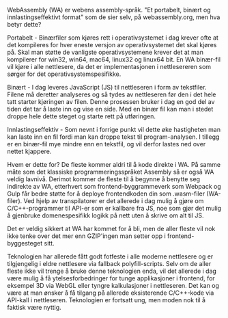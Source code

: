 WebAssembly (WA) er webens assembly-språk. "Et portabelt, binært og innlastingseffektivt format" som de sier selv, på webassembly.org, men hva betyr dette?

Portabelt - Binærfiler som kjøres rett i operativsystemet i dag krever ofte at det kompileres for hver eneste versjon av operativsystemet det skal kjøres på. Skal man støtte de vanligste operativsystemene krever det at man kompilerer for win32, win64, mac64, linux32 og linux64 bit.
En WA binær-fil vil kjøre i alle nettlesere, da det er implementasjonen i nettlesereren som sørger for det operativsystemspesifikke.

Binært - I dag leveres JavaScript (JS) til nettleseren i form av tekstfiler. Filene må deretter analyseres og så tydes av nettleseren før den i det hele tatt starter kjøringen av filen. Denne prosessen bruker i dag en god del av tiden det tar å laste inn og vise en side. Med en binær fil kan man i stedet droppe hele dette steget og starte rett på utføringen.

Innlastingseffektiv - Som nevnt i forrige punkt vil dette øke hastigheten man kan laste inn en fil fordi man kan droppe tekst til program-analysen. I tillegg er en binær-fil mye mindre enn en tekstfil, og vil derfor lastes ned over nettet kjappere.

Hvem er dette for?
De fleste kommer aldri til å kode direkte i WA. På samme måte som det klassiske programmeringsspråket Assembly så er også WA veldig lavnivå.
Derimot kommer de fleste til å begynne å benytte seg indirekte av WA, etterhvert som frontend-byggrammeverk som Webpack og Gulp får bedre støtte for å deploye frontendkoden din som .wasm-filer (WA-filer).
Ved hjelp av transpilatorer er det allerede i dag mulig å gjøre om C/C++-programmer til API-er som er kallbare fra JS, noe som gjør det mulig å gjenbruke domenespesifikk logikk på nett uten å skrive om alt til JS.

Det er veldig sikkert at WA har kommet for å bli, men de aller fleste vil nok ikke tenke over det mer enn GZIP'ingen man setter opp i frontend-byggesteget sitt.

Teknologien har allerede fått godt fotfeste i alle moderne nettlesere og er tilgjengelig i eldre nettlesere via fallback polyfill-scripts. Selv om de aller fleste ikke vil trenge å bruke denne teknologien enda, vil det allerede i dag være mulig å få ytelsesforbedringer for tunge applikasjoner i frontend, for eksempel 3D via WebGL eller tyngre kalkulasjoner i nettleseren. Det kan og være at man ønsker å få tilgang på allerede eksisterende C/C++-kode via API-kall i nettleseren. Teknologien er fortsatt ung, men moden nok til å faktisk være nyttig.